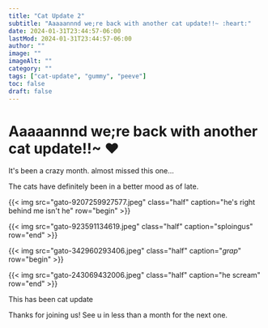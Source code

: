 ```yaml
---
title: "Cat Update 2"
subtitle: "Aaaaannnd we;re back with another cat update!!~ :heart:"
date: 2024-01-31T23:44:57-06:00
lastMod: 2024-01-31T23:44:57-06:00
author: ""
image: ""
imageAlt: ""
category: ""
tags: ["cat-update", "gummy", "peeve"]
toc: false
draft: false
---
```

Aaaaannnd we;re back with another cat update!!~ :heart:
================

It's been a crazy month. almost missed this one...  

The cats have definitely been in a better mood as of late.

{{< img src="gato-9207259927577.jpeg" class="half" caption="he's right behind me isn't he" row="begin" >}}

{{< img src="gato-923591134619.jpeg" class="half" caption="sploingus" row="end" >}}

{{< img src="gato-342960293406.jpeg" class="half" caption="*grap*" row="begin" >}}

{{< img src="gato-243069432006.jpeg" class="half" caption="he scream" row="end" >}}

This has been cat update  

Thanks for joining us!
See u in less than a month for the next one.
